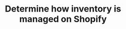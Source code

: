 ---
title: "Determine how inventory is managed on Shopify"
name: "channelmeta_shopify"
key: "inventory_management"
description: "Only set this when there are other apps set up to manage inventory on Shopify. Remember to remove setting when there is only a single app"
user_friendly_description: "It is important to know whether or not your inventory should be managed on Shopify. Do you continue to sell once you have run out of stock or not. Stock2Shop can set inventory to be managed in Shopify so that when you reach 0 quantity you can no longer sell that product until you have replenished it."
default: "shopify"
values: []
tags: [channelmeta,shopify]
type: "meta"
process: "products"
headless: true
---